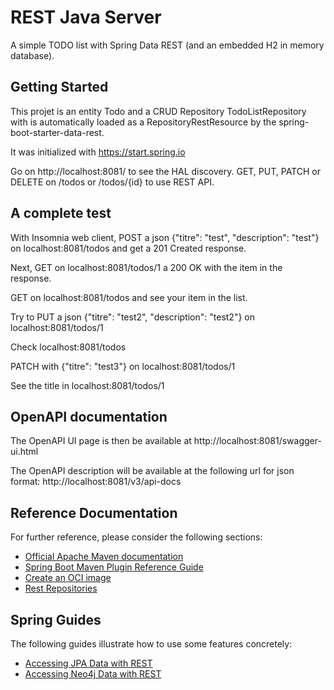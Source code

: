 # REST Java Server

A simple TODO list with Spring Data REST (and an embedded H2 in memory database).

## Getting Started

This projet is an entity Todo and a CRUD Repository TodoListRepository with is automatically loaded as a RepositoryRestResource by the spring-boot-starter-data-rest.

It was initialized with https://start.spring.io

Go on http://localhost:8081/ to see the HAL discovery. GET, PUT, PATCH or DELETE on /todos or /todos/{id} to use REST API. 

## A complete test

With Insomnia web client, POST a json {"titre": "test", "description": "test"} on localhost:8081/todos and get a 201 Created response.

Next, GET on localhost:8081/todos/1 a 200 OK with the item in the response.

GET on localhost:8081/todos and see your item in the list.

Try to PUT a json {"titre": "test2", "description": "test2"} on localhost:8081/todos/1

Check localhost:8081/todos

PATCH with {"titre": "test3"} on localhost:8081/todos/1

See the title in localhost:8081/todos/1

## OpenAPI documentation

The OpenAPI UI page is then be available at http://localhost:8081/swagger-ui.html

The OpenAPI description will be available at the following url for json format: http://localhost:8081/v3/api-docs

## Reference Documentation

For further reference, please consider the following sections:

* [Official Apache Maven documentation](https://maven.apache.org/guides/index.html)
* [Spring Boot Maven Plugin Reference Guide](https://docs.spring.io/spring-boot/docs/2.7.4/maven-plugin/reference/html/)
* [Create an OCI image](https://docs.spring.io/spring-boot/docs/2.7.4/maven-plugin/reference/html/#build-image)
* [Rest Repositories](https://docs.spring.io/spring-boot/docs/2.7.4/reference/htmlsingle/#howto.data-access.exposing-spring-data-repositories-as-rest)

## Spring Guides

The following guides illustrate how to use some features concretely:

* [Accessing JPA Data with REST](https://spring.io/guides/gs/accessing-data-rest/)
* [Accessing Neo4j Data with REST](https://spring.io/guides/gs/accessing-neo4j-data-rest/)
